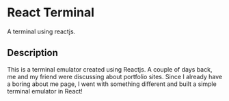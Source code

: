 # React Terminal

A terminal using reactjs.

## Description

This is a terminal emulator created using Reactjs. A couple of days back, me and my friend were discussing about portfolio sites. Since I already have a boring about me page, I went with something different and built
a simple terminal emulator in React!
